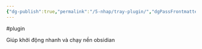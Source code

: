 ```yaml
---
{"dg-publish":true,"permalink":"/5-nhap/tray-plugin/","dgPassFrontmatter":true,"created":"","updated":""}
---
```


 #plugin 
 
 
 Giúp khởi động nhanh và chạy nền obsidian